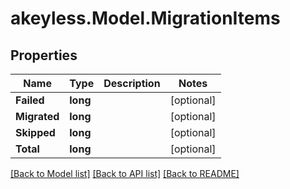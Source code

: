 # akeyless.Model.MigrationItems

## Properties

Name | Type | Description | Notes
------------ | ------------- | ------------- | -------------
**Failed** | **long** |  | [optional] 
**Migrated** | **long** |  | [optional] 
**Skipped** | **long** |  | [optional] 
**Total** | **long** |  | [optional] 

[[Back to Model list]](../README.md#documentation-for-models) [[Back to API list]](../README.md#documentation-for-api-endpoints) [[Back to README]](../README.md)


